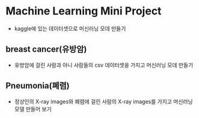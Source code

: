 # Machine Learning Mini Project

- kaggle에 있는 데이터셋으로 머신러닝 모데 만들기

## breast cancer(유방암)
- 유방암에 걸린 사람과 아니 사람들의 csv 데이터셋을 가지고 머신러닝 모데 만들기

## Pneumonia(폐렴)
- 정상인의 X-ray images와 폐렴에 걸린 사람의 X-ray images를 가지고 머신러닝 모델 만들어 보기

